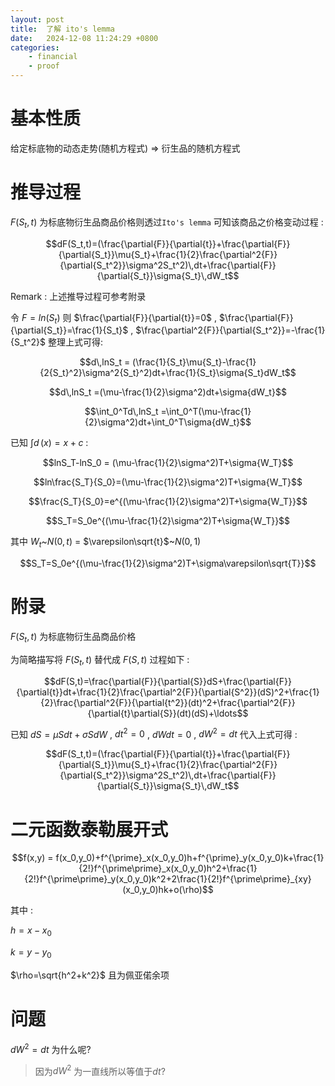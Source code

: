 ```yaml
---
layout: post
title:  了解 ito's lemma
date:   2024-12-08 11:24:29 +0800
categories: 
    - financial
    - proof
---
```


<!-- 可使用下述程式碼把markdown格式轉成word

```
pandoc -o output.docx -f markdown -t docx input.md
``` -->

# 基本性质

给定标底物的动态走势(随机方程式) $\Rightarrow$ 衍生品的随机方程式

# 推导过程

$F(S_t,t)$ 为标底物衍生品商品价格则透过`Ito's lemma` 可知该商品之价格变动过程 :

$$dF(S_t,t)=(\frac{\partial{F}}{\partial{t}}+\frac{\partial{F}}{\partial{S_t}}\mu{S_t}+\frac{1}{2}\frac{\partial^2{F}}{\partial{S_t^2}}\sigma^2S_t^2)\,dt+\frac{\partial{F}}{\partial{S_t}}\sigma{S_t}\,dW_t$$

Remark : 上述推导过程可参考附录

令 $F = ln(S_t)$ 则 $\frac{\partial{F}}{\partial{t}}=0$ , $\frac{\partial{F}}{\partial{S_t}}=\frac{1}{S_t}$ , $\frac{\partial^2{F}}{\partial{S_t^2}}=-\frac{1}{S_t^2}$ 整理上式可得: 

$$d\,lnS_t = (\frac{1}{S_t}\mu{S_t}-\frac{1}{2{S_t}^2}\sigma^2{S_t}^2)dt+\frac{1}{S_t}\sigma{S_t}dW_t$$

$$d\,lnS_t =(\mu-\frac{1}{2}\sigma^2)dt+\sigma{dW_t}$$

$$\int_0^Td\,lnS_t =\int_0^T(\mu-\frac{1}{2}\sigma^2)dt+\int_0^T\sigma{dW_t}$$

已知 $\int d\,(x) = x+c$ :

$$lnS_T-lnS_0 = (\mu-\frac{1}{2}\sigma^2)T+\sigma{W_T}$$

$$ln\frac{S_T}{S_0}=(\mu-\frac{1}{2}\sigma^2)T+\sigma{W_T}$$

$$\frac{S_T}{S_0}=e^{(\mu-\frac{1}{2}\sigma^2)T+\sigma{W_T}}$$

$$S_T=S_0e^{(\mu-\frac{1}{2}\sigma^2)T+\sigma{W_T}}$$

其中 $W_t$~$N(0,t)$ = $\varepsilon\sqrt{t}$~$N(0,1)$

$$S_T=S_0e^{(\mu-\frac{1}{2}\sigma^2)T+\sigma\varepsilon\sqrt{T}}$$

# 附录

$F(S_t,t)$ 为标底物衍生品商品价格

为简略描写将 $F(S_t,t)$ 替代成 $F(S,t)$ 过程如下 :

$$dF(S,t)=\frac{\partial{F}}{\partial{S}}dS+\frac{\partial{F}}{\partial{t}}dt+\frac{1}{2}\frac{\partial^2{F}}{\partial{S^2}}(dS)^2+\frac{1}{2}\frac{\partial^2{F}}{\partial{t^2}}(dt)^2+\frac{\partial^2{F}}{\partial{t}\partial{S}}(dt)(dS)+\ldots$$

已知 $dS = \mu{S}dt+\sigma{S}dW$ , $dt^2=0$ , $dWdt=0$ , $dW^2=dt$ 代入上式可得 :

$$dF(S_t,t)=(\frac{\partial{F}}{\partial{t}}+\frac{\partial{F}}{\partial{S_t}}\mu{S_t}+\frac{1}{2}\frac{\partial^2{F}}{\partial{S_t^2}}\sigma^2S_t^2)\,dt+\frac{\partial{F}}{\partial{S_t}}\sigma{S_t}\,dW_t$$

# 二元函数泰勒展开式

$$f(x,y) = f(x_0,y_0)+f^{\prime}_x(x_0,y_0)h+f^{\prime}_y(x_0,y_0)k+\frac{1}{2!}f^{\prime\prime}_x(x_0,y_0)h^2+\frac{1}{2!}f^{\prime\prime}_y(x_0,y_0)k^2+2\frac{1}{2!}f^{\prime\prime}_{xy}(x_0,y_0)hk+o(\rho)$$

其中 : 

$h = x-x_0$

$k = y-y_0$

$\rho=\sqrt{h^2+k^2}$ 且为佩亚偌余项

# 问题

$dW^2=dt$ 为什么呢?

> 因为$dW^2$ 为一直线所以等值于$dt$?